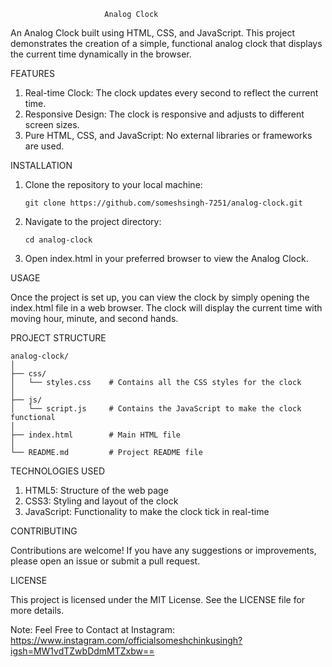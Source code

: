                          Analog Clock

An Analog Clock built using HTML, CSS, and JavaScript. This project demonstrates the creation of a simple, functional analog clock that displays the current time dynamically in the browser.

FEATURES
1. Real-time Clock: The clock updates every second to reflect the current time.
2. Responsive Design: The clock is responsive and adjusts to different screen sizes.
3. Pure HTML, CSS, and JavaScript: No external libraries or frameworks are used.

INSTALLATION

1. Clone the repository to your local machine:

       git clone https://github.com/someshsingh-7251/analog-clock.git
2. Navigate to the project directory:

       cd analog-clock
3. Open index.html in your preferred browser to view the Analog Clock.

USAGE

Once the project is set up, you can view the clock by simply opening the index.html file in a web browser. The clock will display the current time with moving hour, minute, and second hands.

PROJECT STRUCTURE

    analog-clock/
    │
    ├── css/
    │   └── styles.css    # Contains all the CSS styles for the clock
    │
    ├── js/
    │   └── script.js     # Contains the JavaScript to make the clock functional
    │
    ├── index.html        # Main HTML file
    │
    └── README.md         # Project README file

TECHNOLOGIES USED
1. HTML5: Structure of the web page
2. CSS3: Styling and layout of the clock
3. JavaScript: Functionality to make the clock tick in real-time

CONTRIBUTING

Contributions are welcome! If you have any suggestions or improvements, please open an issue or submit a pull request.

LICENSE

This project is licensed under the MIT License. See the LICENSE file for more details.

Note: Feel Free to Contact at Instagram: https://www.instagram.com/officialsomeshchinkusingh?igsh=MW1vdTZwbDdmMTZxbw==
